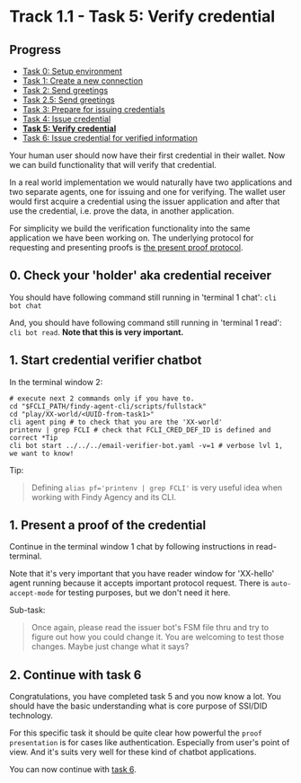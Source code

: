 # Track 1.1 - Task 5: Verify credential

## Progress

* [Task 0: Setup environment](../README.md)
* [Task 1: Create a new connection](../task1/README.md)
* [Task 2: Send greetings](../task2/README.md)
* [Task 2.5: Send greetings](../task2.5/README.md)
* [Task 3: Prepare for issuing credentials](../task3/README.md)
* [Task 4: Issue credential](../task4/README.md)
* [**Task 5: Verify credential**](../task5/README.md)
* [Task 6: Issue credential for verified information](../task6/README.md)

Your human user should now have their first credential in their wallet. Now
we can build functionality that will verify that credential.

In a real world implementation we would naturally have two applications and two
separate agents, one for issuing and one for verifying. The wallet user would
first acquire a credential using the issuer application and after that use the
credential, i.e. prove the data, in another application.

For simplicity we build the verification functionality into the same application
we have been working on. The underlying protocol for requesting and presenting
proofs is [the present proof
protocol](https://github.com/hyperledger/aries-rfcs/blob/main/features/0037-present-proof/README.md).

## 0. Check your 'holder' aka credential receiver

You should have following command still running in 'terminal 1 chat':
`cli bot chat`

And, you should have following command still running in 'terminal 1 read':
`cli bot read`. **Note that this is very important.**

## 1. Start credential verifier chatbot

In the terminal window 2:
```shell
# execute next 2 commands only if you have to.
cd "$FCLI_PATH/findy-agent-cli/scripts/fullstack"
cd "play/XX-world/<UUID-from-task1>"
cli agent ping # to check that you are the 'XX-world'
printenv | grep FCLI # check that FCLI_CRED_DEF_ID is defined and correct *Tip
cli bot start ../../../email-verifier-bot.yaml -v=1 # verbose lvl 1, we want to know!
```

Tip:
> Defining `alias pf='printenv | grep FCLI'` is very useful idea when working
> with Findy Agency and its CLI.

## 1. Present a proof of the credential

Continue in the terminal window 1 chat by following instructions in
read-terminal.

Note that it's very important that you have reader window for 'XX-hello' agent
running because it accepts important protocol request. There is
`auto-accept-mode` for testing purposes, but we don't need it here.

Sub-task:
> Once again, please read the issuer bot's FSM file thru and try to figure out
> how you could change it. You are welcoming to test those changes. Maybe just
> change what it says?

## 2. Continue with task 6

Congratulations, you have completed task 5 and you now know a lot. You should
have the basic understanding what is core purpose of SSI/DID technology.

For this specific task it should be quite clear how powerful the `proof
presentation` is for cases like authentication. Especially from user's point of
view. And it's suits very well for these kind of chatbot applications.

You can now continue with [task 6](../task6/README.md).

